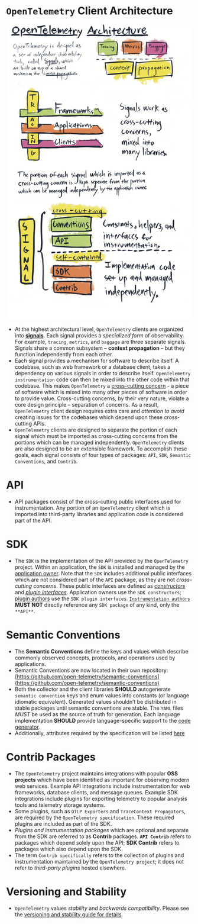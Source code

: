 # `OpenTelemetry` Client Architecture

![Client Architecture](../../images/otel_client_architecture.png)

- At the highest architectural level, `OpenTelemetry` clients are organized into [**signals**](https://opentelemetry.io/docs/specs/otel/glossary/#signals). Each signal provides a *specialized form* of observability. For example, `tracing`, `metrics`, and `baggage` are three separate signals. Signals share a common subsystem – **context propagation** – but they function independently from each other.
- Each signal provides a mechanism for software to describe itself. A codebase, such as web framework or a database client, takes a dependency on various signals in order to describe itself. `OpenTelemetry instrumentation` code can then be mixed into the other code within that codebase. This makes `OpenTelemetry` a [cross-cutting concern](https://en.wikipedia.org/wiki/Cross-cutting_concern) - a piece of software which is mixed into many other pieces of software in order to provide value. Cross-cutting concerns, by their very nature, violate a core design principle – separation of concerns. As a result, `OpenTelemetry` client design requires extra care and *attention to avoid* creating issues for the codebases which depend upon these cross-cutting APIs.
- `OpenTelemetry` clients are designed to separate the portion of each signal which must be imported as cross-cutting concerns from the portions which can be managed independently. `OpenTelemetry` clients are also designed to be an extensible framework. To accomplish these goals, each signal consists of four types of packages: `API`, `SDK`, `Semantic Conventions`, and `Contrib`.

# API

- API packages consist of the cross-cutting public interfaces used for instrumentation. Any portion of an `OpenTelemetry` client which is imported into third-party libraries and application code is considered part of the API.

# SDK

- The `SDK` is the implementation of the API provided by the `OpenTelemetry` project. Within an application, the `SDK` is installed and managed by the [application owner](https://opentelemetry.io/docs/specs/otel/glossary/#application-owner). Note that the `SDK` includes additional public interfaces which are not considered part of the `API` package, as they are not *cross-cutting concerns*. These public interfaces are defined as [*constructors*](https://opentelemetry.io/docs/specs/otel/glossary/#constructors) and [*plugin interfaces*](https://opentelemetry.io/docs/specs/otel/glossary/#sdk-plugins). Application owners use the `SDK constructors`; [plugin authors](https://opentelemetry.io/docs/specs/otel/glossary/#plugin-author) use the `SDK plugin interfaces`. [`Instrumentation authors`](https://opentelemetry.io/docs/specs/otel/glossary/#instrumentation-author) **MUST NOT** directly reference any `SDK package` of any kind, only the `**API**`.

# Semantic Conventions

- The **Semantic Conventions** define the keys and values which describe commonly observed concepts, protocols, and operations used by applications.
- Semantic Conventions are now located in their own repository: [https://github.com/open-telemetry/semantic-conventions](https://github.com/open-telemetry/semantic-conventions)
- Both the collector and the client libraries **SHOULD** autogenerate `semantic convention` keys and enum values into constants (or language idiomatic equivalent). Generated values shouldn’t be distributed in stable packages until semantic conventions are stable. The `YAML` files *MUST* be used as the source of truth for generation. Each language implementation **SHOULD** provide language-specific support to the [code generator](https://github.com/open-telemetry/semantic-conventions/tree/main/model/go).
- Additionally, attributes required by the specification will be listed [here](https://opentelemetry.io/docs/specs/otel/semantic-conventions/)

# Contrib Packages

- The `OpenTelemetry` project maintains integrations with popular **OSS projects** which have been identified as important for observing modern web services. Example API integrations include instrumentation for web frameworks, database clients, and message queues. Example SDK integrations include plugins for exporting telemetry to popular analysis tools and telemetry storage systems.
- Some plugins, such as `OTLP Exporters` and `TraceContext Propagators`, are required by the `OpenTelemetry specification`. These required plugins are included as part of the SDK.
- *Plugins and instrumentation packages* which are optional and separate from the SDK are referred to as **Contrib** packages. **`API Contrib`** refers to packages which depend solely upon the API; **SDK Contrib** refers to packages which also depend upon the SDK.
- The term `Contrib specifically` refers to the collection of plugins and instrumentation maintained by the `OpenTelemetry project`; it does not refer to *third-party plugins* hosted elsewhere.

# Versioning and Stability

- `OpenTelemetry` values *stability* and *backwards compatibility*. Please see the [versioning and stability guide for details](https://opentelemetry.io/docs/specs/otel/versioning-and-stability/).
